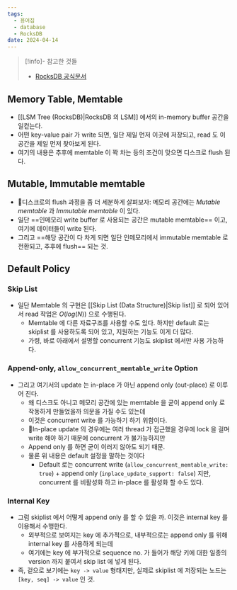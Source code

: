 ```yaml
---
tags:
  - 용어집
  - database
  - RocksDB
date: 2024-04-14
---
```

> [!info]- 참고한 것들
> - [RocksDB 공식문서](https://github.com/facebook/rocksdb/wiki/MemTable)

## Memory Table, Memtable

- [[LSM Tree (RocksDB)|RocksDB 의 LSM]] 에서의 in-memory buffer 공간을 일컫는다.
- 어떤 key-value pair 가 write 되면, 일단 제일 먼저 이곳에 저장되고, read 도 이 공간을 제일 먼저 찾아보게 된다.
- 여기의 내용은 추후에 memtable 이 꽉 차는 등의 조건이 맞으면 디스크로 flush 된다.

## Mutable, Immutable memtable

- 디스크로의 flush 과정을 좀 더 세분하게 살펴보자: 메모리 공간에는 *Mutable memtable* 과 *Immutable memtable* 이 있다.
- 일단 ==인메모리 write buffer 로 사용되는 공간은 mutable memtable== 이고, 여기에 데이터들이 write 된다.
- 그리고 ==해당 공간이 다 차게 되면 일단 인메모리에서 immutable memtable 로 전환되고, 추후에 flush== 되는 것.

## Default Policy

### Skip List

- 일단 Memtable 의 구현은 [[Skip List (Data Structure)|Skip list]] 로 되어 있어서 read 작업은 $O(log(N))$ 으로 수행된다.
	- Memtable 에 다른 자료구조를 사용할 수도 있다. 하지만 default 로는 skiplist 를 사용하도록 되어 있고, 지원하는 기능도 이게 더 많다.
	- 가령, 바로 아래에서 설명할 concurrent 기능도 skiplist 에서만 사용 가능하다.

### Append-only, `allow_concurrent_memtable_write` Option

- 그리고 여기서의 update 는 in-place 가 아닌 append only (out-place) 로 이루어 진다.
	- 왜 디스크도 아니고 메모리 공간에 있는 memtable 을 굳이 append only 로 작동하게 만들었을까 의문을 가질 수도 있는데
	- 이것은 concurrent write 를 가능하기 하기 위함이다.
	- In-place update 의 경우에는 여러 thread 가 접근했을 경우에 lock 을 걸며 write 해야 하기 때문에 concurrent 가 불가능하지만
	- Append only 를 하면 굳이 이러지 않아도 되기 때문.
	- 물론 위 내용은 default 설정을 말하는 것이다
		- Default 로는 concurrent write (`allow_concurrent_memtable_write: true`) + append only (`inplace_update_support: false`) 지만, concurrent 를 비활성화 하고 in-place 를 활성화 할 수도 있다.

### Internal Key

- 그럼 skiplist 에서 어떻게 append only 를 할 수 있을 까. 이것은 internal key 를 이용해서 수행한다.
	- 외부적으로 보여지는 key 에 추가적으로, 내부적으로는 append only 를 위해 internal key 를 사용하게 되는데
	- 여기에는 key 에 부가적으로 sequence no. 가 들어가 해당 키에 대한 일종의 version 까지 붙여서 skip list 에 넣게 된다.
- 즉, 겉으로 보기에는 `key -> value` 형태지만, 실제로 skiplist 에 저장되는 노드는 `[key, seq] -> value` 인 것.